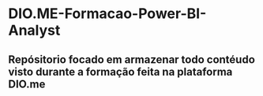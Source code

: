 # DIO.ME-Formacao-Power-BI-Analyst

## Repósitorio focado em armazenar todo contéudo visto durante a formação feita na plataforma DIO.me